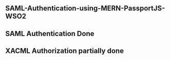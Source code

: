 ## SAML-Authentication-using-MERN-PassportJS-WSO2
## SAML Authentication Done
## XACML Authorization partially done
